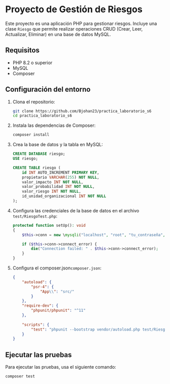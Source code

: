 # Proyecto de Gestión de Riesgos

Este proyecto es una aplicación PHP para gestionar riesgos. Incluye una clase `Riesgo` que permite realizar operaciones CRUD (Crear, Leer, Actualizar, Eliminar) en una base de datos MySQL.

## Requisitos

- PHP 8.2 o superior
- MySQL
- Composer

## Configuración del entorno

1. Clona el repositorio:

    ```sh
    git clone https://github.com/Bjohan23/practica_laboratorio_s6
    cd practica_laboratorio_s6
    ```

2. Instala las dependencias de Composer:

    ```sh
    composer install
    ```

3. Crea la base de datos y la tabla en MySQL:

    ```sql
    CREATE DATABASE riesgo;
    USE riesgo;

    CREATE TABLE riesgo (
        id INT AUTO_INCREMENT PRIMARY KEY,
        propietario VARCHAR(255) NOT NULL,
        valor_impacto INT NOT NULL,
        valor_probabilidad INT NOT NULL,
        valor_riesgo INT NOT NULL,
        id_unidad_organizacional INT NOT NULL
    );
    ```

4. Configura las credenciales de la base de datos en el archivo `test/RiesgoTest.php`:

    ```php
    protected function setUp(): void
    {
        $this->conn = new \mysqli("localhost", "root", "tu_contraseña", "riesgo");

        if ($this->conn->connect_error) {
            die("Connection failed: " . $this->conn->connect_error);
        }
    }
    ```
5. Configura el composer.json`composer.json`:

    ```json
    {
        "autoload": {
            "psr-4": {
                "App\\": "src/"
            }
        },
        "require-dev": {
            "phpunit/phpunit": "^11"
        },
        
        "scripts": {
            "test": "phpunit --bootstrap vendor/autoload.php test/RiesgoTest.php"
        }
    }

    ```

## Ejecutar las pruebas

Para ejecutar las pruebas, usa el siguiente comando:

```sh
composer test